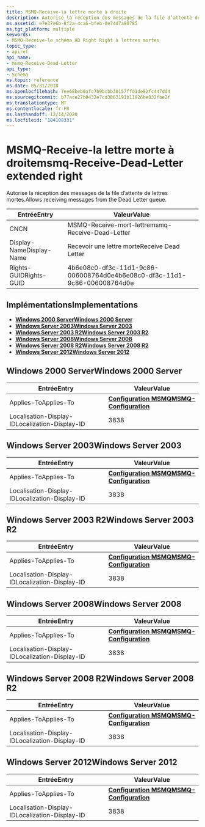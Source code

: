 ```yaml
---
title: MSMQ-Receive-la lettre morte à droite
description: Autorise la réception des messages de la file d’attente de lettres mortes.
ms.assetid: e7e37e6b-8f2a-4ca6-bfeb-0e74d7a80785
ms.tgt_platform: multiple
keywords:
- MSMQ-Receive-le schéma AD Right Right à lettres mortes
topic_type:
- apiref
api_name:
- msmq-Receive-Dead-Letter
api_type:
- Schema
ms.topic: reference
ms.date: 05/31/2018
ms.openlocfilehash: 7ee68beb0afc7b9bcbb38157ffd1de82fc447dd4
ms.sourcegitcommit: b77ace27b0432e7cd3863191b11926be032fbe2f
ms.translationtype: MT
ms.contentlocale: fr-FR
ms.lasthandoff: 12/14/2020
ms.locfileid: "104108331"
---
```

# <a name="msmq-receive-dead-letter-extended-right"></a><span data-ttu-id="10d75-104">MSMQ-Receive-la lettre morte à droite</span><span class="sxs-lookup"><span data-stu-id="10d75-104">msmq-Receive-Dead-Letter extended right</span></span>

<span data-ttu-id="10d75-105">Autorise la réception des messages de la file d’attente de lettres mortes.</span><span class="sxs-lookup"><span data-stu-id="10d75-105">Allows receiving messages from the Dead Letter queue.</span></span>



| <span data-ttu-id="10d75-106">Entrée</span><span class="sxs-lookup"><span data-stu-id="10d75-106">Entry</span></span> | <span data-ttu-id="10d75-107">Valeur</span><span class="sxs-lookup"><span data-stu-id="10d75-107">Value</span></span> |
|--------------|--------------------------------------|
| <span data-ttu-id="10d75-108">CN</span><span class="sxs-lookup"><span data-stu-id="10d75-108">CN</span></span>           | <span data-ttu-id="10d75-109">MSMQ-Receive-mort-lettre</span><span class="sxs-lookup"><span data-stu-id="10d75-109">msmq-Receive-Dead-Letter</span></span>             |
| <span data-ttu-id="10d75-110">Display-Name</span><span class="sxs-lookup"><span data-stu-id="10d75-110">Display-Name</span></span> | <span data-ttu-id="10d75-111">Recevoir une lettre morte</span><span class="sxs-lookup"><span data-stu-id="10d75-111">Receive Dead Letter</span></span>                  |
| <span data-ttu-id="10d75-112">Rights-GUID</span><span class="sxs-lookup"><span data-stu-id="10d75-112">Rights-GUID</span></span>  | <span data-ttu-id="10d75-113">4b6e08c0-df3c-11d1-9c86-006008764d0e</span><span class="sxs-lookup"><span data-stu-id="10d75-113">4b6e08c0-df3c-11d1-9c86-006008764d0e</span></span> |



## <a name="implementations"></a><span data-ttu-id="10d75-114">Implémentations</span><span class="sxs-lookup"><span data-stu-id="10d75-114">Implementations</span></span>

-   [<span data-ttu-id="10d75-115">**Windows 2000 Server**</span><span class="sxs-lookup"><span data-stu-id="10d75-115">**Windows 2000 Server**</span></span>](#windows-2000-server)
-   [<span data-ttu-id="10d75-116">**Windows Server 2003**</span><span class="sxs-lookup"><span data-stu-id="10d75-116">**Windows Server 2003**</span></span>](#windows-server-2003)
-   [<span data-ttu-id="10d75-117">**Windows Server 2003 R2**</span><span class="sxs-lookup"><span data-stu-id="10d75-117">**Windows Server 2003 R2**</span></span>](#windows-server-2003-r2)
-   [<span data-ttu-id="10d75-118">**Windows Server 2008**</span><span class="sxs-lookup"><span data-stu-id="10d75-118">**Windows Server 2008**</span></span>](#windows-server-2008)
-   [<span data-ttu-id="10d75-119">**Windows Server 2008 R2**</span><span class="sxs-lookup"><span data-stu-id="10d75-119">**Windows Server 2008 R2**</span></span>](#windows-server-2008-r2)
-   [<span data-ttu-id="10d75-120">**Windows Server 2012**</span><span class="sxs-lookup"><span data-stu-id="10d75-120">**Windows Server 2012**</span></span>](#windows-server-2012)

## <a name="windows-2000-server"></a><span data-ttu-id="10d75-121">Windows 2000 Server</span><span class="sxs-lookup"><span data-stu-id="10d75-121">Windows 2000 Server</span></span>



| <span data-ttu-id="10d75-122">Entrée</span><span class="sxs-lookup"><span data-stu-id="10d75-122">Entry</span></span> | <span data-ttu-id="10d75-123">Valeur</span><span class="sxs-lookup"><span data-stu-id="10d75-123">Value</span></span> |
|-------------------------|--------------------------------------------------------------|
| <span data-ttu-id="10d75-124">Applies-To</span><span class="sxs-lookup"><span data-stu-id="10d75-124">Applies-To</span></span>              | [<span data-ttu-id="10d75-125">**Configuration MSMQ**</span><span class="sxs-lookup"><span data-stu-id="10d75-125">**MSMQ-Configuration**</span></span>](c-msmqconfiguration.md)<br/> |
| <span data-ttu-id="10d75-126">Localisation-Display-ID</span><span class="sxs-lookup"><span data-stu-id="10d75-126">Localization-Display-ID</span></span> | <span data-ttu-id="10d75-127">38</span><span class="sxs-lookup"><span data-stu-id="10d75-127">38</span></span>                                                           |



## <a name="windows-server-2003"></a><span data-ttu-id="10d75-128">Windows Server 2003</span><span class="sxs-lookup"><span data-stu-id="10d75-128">Windows Server 2003</span></span>



| <span data-ttu-id="10d75-129">Entrée</span><span class="sxs-lookup"><span data-stu-id="10d75-129">Entry</span></span> | <span data-ttu-id="10d75-130">Valeur</span><span class="sxs-lookup"><span data-stu-id="10d75-130">Value</span></span> |
|-------------------------|--------------------------------------------------------------|
| <span data-ttu-id="10d75-131">Applies-To</span><span class="sxs-lookup"><span data-stu-id="10d75-131">Applies-To</span></span>              | [<span data-ttu-id="10d75-132">**Configuration MSMQ**</span><span class="sxs-lookup"><span data-stu-id="10d75-132">**MSMQ-Configuration**</span></span>](c-msmqconfiguration.md)<br/> |
| <span data-ttu-id="10d75-133">Localisation-Display-ID</span><span class="sxs-lookup"><span data-stu-id="10d75-133">Localization-Display-ID</span></span> | <span data-ttu-id="10d75-134">38</span><span class="sxs-lookup"><span data-stu-id="10d75-134">38</span></span>                                                           |



## <a name="windows-server-2003-r2"></a><span data-ttu-id="10d75-135">Windows Server 2003 R2</span><span class="sxs-lookup"><span data-stu-id="10d75-135">Windows Server 2003 R2</span></span>



| <span data-ttu-id="10d75-136">Entrée</span><span class="sxs-lookup"><span data-stu-id="10d75-136">Entry</span></span> | <span data-ttu-id="10d75-137">Valeur</span><span class="sxs-lookup"><span data-stu-id="10d75-137">Value</span></span> |
|-------------------------|--------------------------------------------------------------|
| <span data-ttu-id="10d75-138">Applies-To</span><span class="sxs-lookup"><span data-stu-id="10d75-138">Applies-To</span></span>              | [<span data-ttu-id="10d75-139">**Configuration MSMQ**</span><span class="sxs-lookup"><span data-stu-id="10d75-139">**MSMQ-Configuration**</span></span>](c-msmqconfiguration.md)<br/> |
| <span data-ttu-id="10d75-140">Localisation-Display-ID</span><span class="sxs-lookup"><span data-stu-id="10d75-140">Localization-Display-ID</span></span> | <span data-ttu-id="10d75-141">38</span><span class="sxs-lookup"><span data-stu-id="10d75-141">38</span></span>                                                           |



## <a name="windows-server-2008"></a><span data-ttu-id="10d75-142">Windows Server 2008</span><span class="sxs-lookup"><span data-stu-id="10d75-142">Windows Server 2008</span></span>



| <span data-ttu-id="10d75-143">Entrée</span><span class="sxs-lookup"><span data-stu-id="10d75-143">Entry</span></span> | <span data-ttu-id="10d75-144">Valeur</span><span class="sxs-lookup"><span data-stu-id="10d75-144">Value</span></span> |
|-------------------------|--------------------------------------------------------------|
| <span data-ttu-id="10d75-145">Applies-To</span><span class="sxs-lookup"><span data-stu-id="10d75-145">Applies-To</span></span>              | [<span data-ttu-id="10d75-146">**Configuration MSMQ**</span><span class="sxs-lookup"><span data-stu-id="10d75-146">**MSMQ-Configuration**</span></span>](c-msmqconfiguration.md)<br/> |
| <span data-ttu-id="10d75-147">Localisation-Display-ID</span><span class="sxs-lookup"><span data-stu-id="10d75-147">Localization-Display-ID</span></span> | <span data-ttu-id="10d75-148">38</span><span class="sxs-lookup"><span data-stu-id="10d75-148">38</span></span>                                                           |



## <a name="windows-server-2008-r2"></a><span data-ttu-id="10d75-149">Windows Server 2008 R2</span><span class="sxs-lookup"><span data-stu-id="10d75-149">Windows Server 2008 R2</span></span>



| <span data-ttu-id="10d75-150">Entrée</span><span class="sxs-lookup"><span data-stu-id="10d75-150">Entry</span></span> | <span data-ttu-id="10d75-151">Valeur</span><span class="sxs-lookup"><span data-stu-id="10d75-151">Value</span></span> |
|-------------------------|--------------------------------------------------------------|
| <span data-ttu-id="10d75-152">Applies-To</span><span class="sxs-lookup"><span data-stu-id="10d75-152">Applies-To</span></span>              | [<span data-ttu-id="10d75-153">**Configuration MSMQ**</span><span class="sxs-lookup"><span data-stu-id="10d75-153">**MSMQ-Configuration**</span></span>](c-msmqconfiguration.md)<br/> |
| <span data-ttu-id="10d75-154">Localisation-Display-ID</span><span class="sxs-lookup"><span data-stu-id="10d75-154">Localization-Display-ID</span></span> | <span data-ttu-id="10d75-155">38</span><span class="sxs-lookup"><span data-stu-id="10d75-155">38</span></span>                                                           |



## <a name="windows-server-2012"></a><span data-ttu-id="10d75-156">Windows Server 2012</span><span class="sxs-lookup"><span data-stu-id="10d75-156">Windows Server 2012</span></span>



| <span data-ttu-id="10d75-157">Entrée</span><span class="sxs-lookup"><span data-stu-id="10d75-157">Entry</span></span> | <span data-ttu-id="10d75-158">Valeur</span><span class="sxs-lookup"><span data-stu-id="10d75-158">Value</span></span> |
|-------------------------|--------------------------------------------------------------|
| <span data-ttu-id="10d75-159">Applies-To</span><span class="sxs-lookup"><span data-stu-id="10d75-159">Applies-To</span></span>              | [<span data-ttu-id="10d75-160">**Configuration MSMQ**</span><span class="sxs-lookup"><span data-stu-id="10d75-160">**MSMQ-Configuration**</span></span>](c-msmqconfiguration.md)<br/> |
| <span data-ttu-id="10d75-161">Localisation-Display-ID</span><span class="sxs-lookup"><span data-stu-id="10d75-161">Localization-Display-ID</span></span> | <span data-ttu-id="10d75-162">38</span><span class="sxs-lookup"><span data-stu-id="10d75-162">38</span></span>                                                           |



 

 





